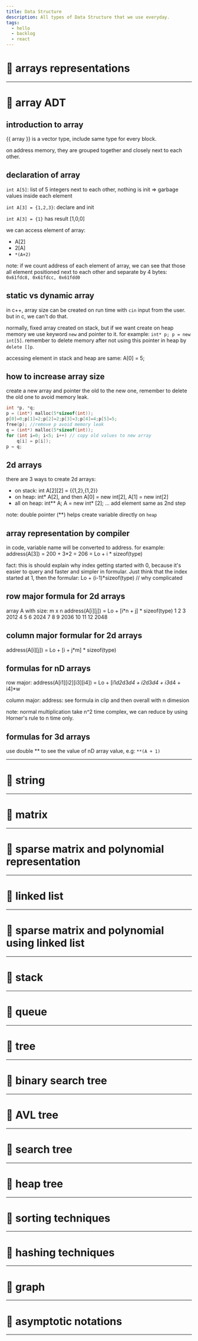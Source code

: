 ```yaml
---
title: Data Structure
description: All types of Data Structure that we use everyday.
tags:
  - hello
  - backlog
  - react
---
```


# 🥕 arrays representations

---

# 🥕 array ADT

## introduction to array

{{ array }} is a vector type, include same type for every block.

on address memory, they are grouped together and closely next to each other.

## declaration of array

`int A[5]`: list of 5 integers next to each other, nothing is init => garbage values inside each element

`int A[3] = {1,2,3}`: declare and init

`int A[3] = {1}` has result [1,0,0]

we can access element of array:

- A[2]
- 2[A]
- `*(A+2)`

note: if we count address of each element of array, we can see that those all element positioned next to each other and separate by 4 bytes: `0x61fdc8, 0x61fdcc, 0x61fdd0`

## static vs dynamic array

in c++, array size can be created on run time with `cin` input from the user. but in c, we can't do that.

normally, fixed array created on stack, but if we want create on heap memory we use keyword `new` and pointer to it. for example: `int* p; p = new int[5]`. remember to delete memory after not using this pointer in heap by `delete []p`.

accessing element in stack and heap are same: A[0] = 5;

## how to increase array size

create a new array and pointer the old to the new one, remember to delete the old one to avoid memory leak.

```cpp
int *p, *q;
p = (int*) malloc(5*sizeof(int));
p[0]=0;p[1]=2;p[2]=2;p[3]=3;p[4]=4;p[5]=5;
free(p); //remove p avoid memory leak
q = (int*) malloc(5*sizeof(int));
for (int i=0; i<5; i++) // copy old values to new array
    q[i] = p[i]);
p = q;
```

## 2d arrays

there are 3 ways to create 2d arrays:

- on stack: int A[2][2] = {{1,2},{1,2}}
- on heap: int* A[2], and then A[0] = new int[2], A[1] = new int[2]
- all on heap: int** A; A = new int* [2]; ... add element same as 2nd step

note: double pointer (**) helps create variable directly on `heap`

## array representation by compiler

in code, variable name will be converted to address. for example: address(A[3]) = 200 + 3*2 = 206 = Lo + i * sizeof(type)

fact: this is should explain why index getting started with 0, because it's easier to query and faster and simpler in formular. Just think that the index started at 1, then the formular: Lo + (i-1)*sizeof(type) // why complicated

## row major formula for 2d arrays

array A with size: m x n
address(A[i][j]) = Lo + [i*n + j] * sizeof(type)
1 2 3 2012
4 5 6 2024
7 8 9 2036
10 11 12 2048

## column major formular for 2d arrays

address(A[i][j]) = Lo + [i + j*m] * sizeof(type)

## formulas for nD arrays

row major: 
address(A[i1][i2][i3][i4]) = Lo + [i1*d2*d3*d4 + i2*d3*d4 + i3*d4 + i4]*w

column major:
address: see formula in clip and then overall with n dimesion

note: normal multiplication take n^2 time complex, we can reduce by using Horner's rule to n time only.

## formulas for 3d arrays

use double ** to see the value of nD array value, e.g: `**(A + 1)`

---

# 🥕 string

---

# 🥕 matrix

---

# 🥕 sparse matrix and polynomial representation

---

# 🥕 linked list

---

# 🥕 sparse matrix and polynomial using linked list

---

# 🥕 stack

---

# 🥕 queue

---

# 🥕 tree

---

# 🥕 binary search tree

---

# 🥕 AVL tree

---

# 🥕 search tree

---

# 🥕 heap tree

---

# 🥕 sorting techniques

---

# 🥕 hashing techniques

---

# 🥕 graph

---

# 🥕 asymptotic notations

---
